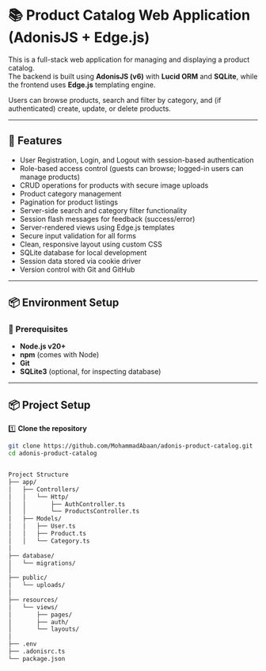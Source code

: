 # 📚 Product Catalog Web Application (AdonisJS + Edge.js)

This is a full-stack web application for managing and displaying a product catalog.  
The backend is built using **AdonisJS (v6)** with **Lucid ORM** and **SQLite**, while the frontend uses **Edge.js** templating engine.

Users can browse products, search and filter by category, and (if authenticated) create, update, or delete products.

---

## 📖 Features

- User Registration, Login, and Logout with session-based authentication
- Role-based access control (guests can browse; logged-in users can manage products)
- CRUD operations for products with secure image uploads
- Product category management
- Pagination for product listings
- Server-side search and category filter functionality
- Session flash messages for feedback (success/error)
- Server-rendered views using Edge.js templates
- Secure input validation for all forms
- Clean, responsive layout using custom CSS
- SQLite database for local development
- Session data stored via cookie driver
- Version control with Git and GitHub

---

## 📦 Environment Setup

### 🔧 Prerequisites

- **Node.js v20+**
- **npm** (comes with Node)
- **Git**
- **SQLite3** (optional, for inspecting database)

---

## 📦 Project Setup

1️⃣ **Clone the repository**

```bash
git clone https://github.com/MohammadAbaan/adonis-product-catalog.git
cd adonis-product-catalog


Project Structure
├── app/
│   ├── Controllers/
│   │   └── Http/
│   │       ├── AuthController.ts
│   │       └── ProductsController.ts
│   ├── Models/
│   │   ├── User.ts
│   │   ├── Product.ts
│   │   └── Category.ts
│
├── database/
│   └── migrations/
│
├── public/
│   └── uploads/
│
├── resources/
│   └── views/
│       ├── pages/
│       ├── auth/
│       └── layouts/
│
├── .env
├── .adonisrc.ts
└── package.json




